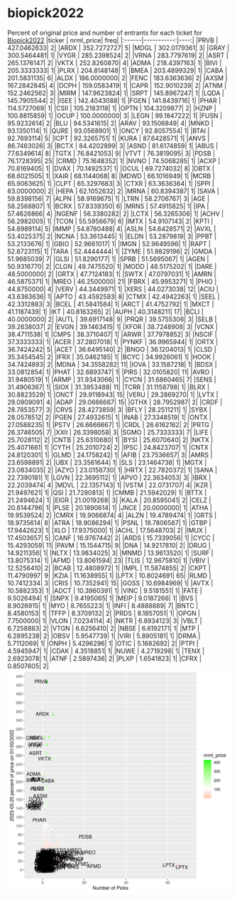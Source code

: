 # biopick2022
Percent of original price and number of entrants for each ticket for [Biopick2022](https://twitter.com/hashtag/Biopick2022)
|ticker |  nrml_price| freq|
|:------|-----------:|----:|
|PRVB   | 427.0462633|    2|
|ARDX   | 352.7272727|    5|
|MDGL   | 302.0179361|    3|
|GRAY   | 300.5464481|    1|
|VYGR   | 285.2398524|    2|
|VRNA   | 283.7797619|    2|
|ASRT   | 265.1376147|    2|
|VKTX   | 252.8260870|    4|
|ADMA   | 218.4397163|    1|
|BIVI   | 205.3333333|    1|
|PLRX   | 204.8148148|    1|
|BMEA   | 203.4899329|    1|
|CABA   | 201.5831135|    6|
|ALDX   | 186.0000000|    2|
|FENC   | 183.6363636|    2|
|AXSM   | 167.2842845|    4|
|DCPH   | 159.0583419|    1|
|CAPR   | 152.9010239|    2|
|ATNM   | 152.2462562|    3|
|MIRM   | 147.9623824|    1|
|SRPT   | 145.8967247|    1|
|LQDA   | 145.7905544|    2|
|ISEE   | 142.4043088|    1|
|FGEN   | 141.8439716|    1|
|PHAR   | 114.5727069|    1|
|CSII   | 105.2183118|    1|
|OPTN   | 104.3209877|    2|
|HZNP   | 100.8815859|    1|
|OCUP   | 100.0000000|    3|
|LEGN   |  99.1847222|    1|
|FUSN   |  95.9232614|    2|
|BLU    |  94.5341615|    2|
|ARAV   |  93.1506849|    4|
|MNKD   |  93.1350114|    1|
|QURE   |  93.0568901|    1|
|ONCY   |  92.8057554|    1|
|BTAI   |  92.7693114|    5|
|ICPT   |  92.3265751|    1|
|KURA   |  87.6428571|    1|
|ANVS   |  86.7463026|    3|
|BCTX   |  84.4202899|    3|
|ASND   |  81.6174859|    1|
|ABUS   |  77.6349614|    8|
|TGTX   |  76.8421053|    9|
|VTVT   |  76.3819095|    3|
|PDSB   |  76.1728395|   25|
|CRMD   |  75.1648352|    1|
|NVNO   |  74.5068285|    1|
|ACXP   |  70.8169405|    1|
|DVAX   |  70.1492537|    1|
|OCUL   |  69.7274032|    8|
|DBTX   |  68.6021505|    1|
|XAIR   |  68.1144068|    8|
|MDWD   |  66.1016949|    1|
|MCRB   |  65.9063625|    1|
|CLPT   |  65.3297683|    3|
|CTXR   |  63.3636364|    1|
|SPPI   |  63.0000000|    2|
|HEPA   |  62.1052632|    2|
|MRNA   |  60.8394387|    1|
|SAVA   |  59.8398156|    7|
|ALPN   |  58.9169675|    1|
|LTRN   |  58.2706767|    3|
|AGE    |  58.2568807|    1|
|BCRX   |  57.8339350|    6|
|MRNS   |  57.4915825|    1|
|IPA    |  57.4626866|    4|
|NGENF  |  56.3380282|    2|
|LCTX   |  56.3265306|    1|
|ACHV   |  56.2982005|    1|
|TCON   |  55.5956679|    6|
|IMTX   |  54.9107143|    2|
|KPTI   |  54.8989114|    5|
|IMMP   |  54.8780488|    4|
|ASLN   |  54.6428571|    2|
|AVXL   |  53.4025375|    2|
|NCNA   |  53.3613445|    1|
|ELDN   |  53.2879819|    3|
|PPBT   |  53.2133676|    1|
|GBIO   |  52.9661017|    1|
|IMGN   |  52.9649596|    1|
|RAPT   |  52.8723115|    1|
|TARA   |  52.4444444|    1|
|ZYME   |  51.9829196|    2|
|GMDA   |  51.9685039|    7|
|GLSI   |  51.8290177|    1|
|SPRB   |  51.5695067|    1|
|AGEN   |  50.9316770|    2|
|CLGN   |  49.7475520|    1|
|MODD   |  48.5175202|    1|
|DARE   |  48.5000000|    2|
|GRTX   |  47.7124183|    1|
|SWTX   |  47.0797031|    1|
|AMRN   |  46.5875371|    1|
|MREO   |  46.2500000|   21|
|FBRX   |  45.9953271|    1|
|PHIO   |  44.8750000|    4|
|VERV   |  44.3449971|    1|
|XERS   |  44.0273038|   12|
|ACIU   |  43.6363636|    1|
|APTO   |  43.4592593|    8|
|CTMX   |  42.4942263|    1|
|SEEL   |  42.3312883|    3|
|BCEL   |  41.5841584|    1|
|ARCT   |  41.4752792|    1|
|MXCT   |  41.1187439|    1|
|IKT    |  40.8163265|    2|
|AUPH   |  40.3148211|   17|
|BCLI   |  40.0000000|    2|
|AUTL   |  39.6917148|    9|
|PRQR   |  39.5755306|    3|
|SELB   |  39.2638037|    2|
|EVGN   |  39.1463415|    1|
|XFOR   |  38.7248908|    3|
|VCNX   |  38.4711538|    1|
|CMPS   |  38.3710407|    1|
|ARWR   |  37.7978852|    3|
|NSCIF  |  37.3333333|    1|
|ACER   |  37.2807018|    1|
|PYNKF  |  36.9965944|    1|
|ORTX   |  36.7424242|    5|
|ACET   |  36.6495140|    2|
|BNGO   |  36.1204013|    1|
|CLSD   |  35.3454545|    2|
|IFRX   |  35.0462185|    1|
|BCYC   |  34.9926061|    1|
|HOOK   |  34.7424893|    2|
|MDNA   |  34.3558282|   11|
|IOVA   |  33.1587218|    1|
|BDSX   |  33.0812854|    1|
|PHAT   |  32.6893747|    1|
|PIRS   |  32.0105820|   11|
|AVRO   |  31.9480519|    1|
|ARMP   |  31.9343066|    1|
|CYCN   |  31.6860465|    7|
|SENS   |  31.4906367|    1|
|SIOX   |  31.3953488|   11|
|TCRR   |  31.1158798|    1|
|BLRX   |  30.8823529|    1|
|ONCT   |  29.9118943|   15|
|VERU   |  29.2869270|    1|
|LVTX   |  29.0909091|    4|
|ADAP   |  29.0666667|   15|
|GTHX   |  28.7952987|    2|
|CRDF   |  28.7853577|    3|
|CRVS   |  28.4273859|    3|
|BFLY   |  28.2511211|    1|
|SYBX   |  28.0578512|    2|
|PGEN   |  27.4932615|    1|
|INAB   |  27.3348519|    1|
|ONTX   |  27.0588235|    1|
|PSTV   |  26.6666667|    1|
|CRDL   |  26.6162162|    2|
|PRTG   |  26.3746505|    7|
|XXII   |  26.3398058|    3|
|SGMO   |  25.7333333|    7|
|LIFE   |  25.7028112|    2|
|CNTB   |  25.6310680|    1|
|BYSI   |  25.6070640|    2|
|NKTX   |  25.4071661|    1|
|CYTH   |  25.2010724|    2|
|IPSC   |  24.8423707|    1|
|CNTX   |  24.8120301|    1|
|GLMD   |  24.1758242|    1|
|AFIB   |  23.7536657|    3|
|AMRS   |  23.6598891|    2|
|UBX    |  23.3561644|    1|
|SLS    |  23.1464738|    1|
|MGTX   |  23.0834035|    2|
|AZYO   |  23.0158730|    1|
|HRTX   |  22.7820372|    1|
|SANA   |  22.7390181|    1|
|LGVN   |  22.3695112|    1|
|APVO   |  22.3634053|    3|
|IBRX   |  22.2039474|    4|
|MDVL   |  22.1357143|    1|
|VSTM   |  22.0731707|    4|
|KZR    |  21.9497621|    1|
|QSI    |  21.7280813|    1|
|CMMB   |  21.5942029|    1|
|BTTX   |  21.2494624|    1|
|EIGR   |  21.0019268|    3|
|KALA   |  20.8595041|    2|
|CELZ   |  20.8144796|    1|
|PLSE   |  20.1890614|    1|
|JNCE   |  20.0000000|    1|
|ATHA   |  19.9539524|    2|
|CMRX   |  19.9066874|    4|
|ALZN   |  19.4789474|    1|
|GRTS   |  18.9735614|    8|
|ATRA   |  18.9086294|    1|
|PSNL   |  18.7806587|    1|
|GTBP   |  17.9442623|    1|
|XLO    |  17.9375000|    1|
|ACHL   |  17.5648703|    2|
|IMUX   |  17.4503657|    5|
|CANF   |  16.9767442|    2|
|ARDS   |  15.7339056|    1|
|CYCC   |  15.4293059|   11|
|PAVM   |  15.1544715|    9|
|DNA    |  14.9217810|    2|
|DRUG   |  14.9211356|    1|
|NLTX   |  13.9834025|    3|
|MNMD   |  13.9613520|    1|
|SURF   |  13.8075314|    1|
|AFMD   |  13.8061594|   23|
|TLIS   |  12.9675810|    1|
|VBIV   |  12.5256410|    2|
|BCAB   |  12.4808972|    1|
|IMPL   |  11.5874855|    2|
|CKPT   |  11.4790997|    9|
|KZIA   |  11.1638955|    1|
|LPTX   |  10.8024691|   65|
|RLMD   |  10.7412334|    3|
|CRIS   |  10.7352941|   15|
|GOSS   |  10.6984969|    1|
|AVTX   |  10.5882353|    1|
|ADCT   |  10.3960391|    1|
|VINC   |   9.5181551|    1|
|FATE   |   9.5026494|    1|
|SNPX   |   9.4195065|    1|
|MEIP   |   9.0187266|    1|
|BVS    |   8.9026915|    1|
|MYO    |   8.7655223|    1|
|INFI   |   8.4888889|    7|
|BNTC   |   8.4580153|    1|
|TFFP   |   8.3709132|    2|
|PRDS   |   8.1857051|    1|
|OPGN   |   7.7500000|    1|
|VLON   |   7.0234114|    4|
|NKTR   |   6.8934123|    3|
|VBLT   |   6.7258883|    2|
|VTGN   |   6.6256410|    2|
|NBSE   |   6.6192171|    1|
|MTP    |   6.2895238|    2|
|OBSV   |   5.9547739|    1|
|VIRI   |   5.8905181|    1|
|DRMA   |   5.7112069|    1|
|ONPH   |   5.4296296|    1|
|OTIC   |   5.1682692|    2|
|PTPI   |   4.5945947|    1|
|CDAK   |   4.3518851|    1|
|NUWE   |   4.2719298|    1|
|TENX   |   2.6923078|    1|
|ATNF   |   2.5897436|    2|
|PLXP   |   1.6541823|    1|
|CFRX   |   0.8507605|    2|
![retvspicks](biopicks.png?raw=true)

